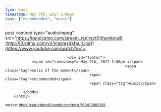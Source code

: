 ```yaml
---
type: post
timestamp: May 7th, 2017 1:08pm
tags: ["recommended", "music"]
---
```

post
<embed type="audio/mpeg" src="https://bandcamp.com/stream_redirect[![thumbnail](http://i3.ytimg.com/vi/ /maxresdefault.jpg)](https://www.youtube.com/watch?v= )></embed>
                    
                                    
                                <div id="footer">
                <span id="timestamp"> May 7th, 2017 1:08pm </span>
                                                          <span class="tag">music of the moment</span>
                                          <span class="tag">recommended</span>
                                          <span class="tag">music</span>
                                                    
            </body>
        </html>

        
<small>source: https://saturdayxiii.tumblr.com/post/160413888109</small>